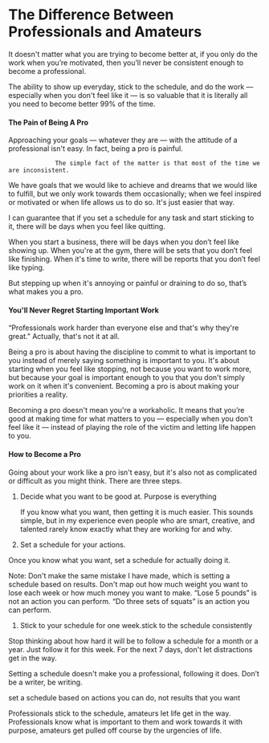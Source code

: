 # The Difference Between Professionals and Amateurs

It doesn't matter what you are trying to become better at, if you only do the work when you’re motivated, then you’ll never be consistent enough to become a professional.

The ability to show up everyday, stick to the schedule, and do the work — especially when you don't feel like it — is so valuable that it is literally all you need to become better 99% of the time.

#### The Pain of Being A Pro

Approaching your goals — whatever they are — with the attitude of a professional isn't easy. In fact, being a pro is painful.

```
             The simple fact of the matter is that most of the time we are inconsistent.
```

We have goals that we would like to achieve and dreams that we would like to fulfill, but we only work towards them occasionally; when we feel inspired or motivated or when life allows us to do so. It's just easier that way.

I can guarantee that if you set a schedule for any task and start sticking to it, there will be days when you feel like quitting.

When you start a business, there will be days when you don’t feel like showing up. When you're at the gym, there will be sets that you don’t feel like finishing. When it's time to write, there will be reports that you don’t feel like typing.

But stepping up when it's annoying or painful or draining to do so, that’s what makes you a pro.

#### You'll Never Regret Starting Important Work

“Professionals work harder than everyone else and that's why they're great.” Actually, that's not it at all.

Being a pro is about having the discipline to commit to what is important to you instead of merely saying something is important to you. It's about starting when you feel like stopping, not because you want to work more, but because your goal is important enough to you that you don't simply work on it when it's convenient. Becoming a pro is about making your priorities a reality.

Becoming a pro doesn't mean you're a workaholic. It means that you’re good at making time for what matters to you — especially when you don't feel like it — instead of playing the role of the victim and letting life happen to you.

#### How to Become a Pro

Going about your work like a pro isn't easy, but it's also not as complicated or difficult as you might think. There are three steps.

1. Decide what you want to be good at. Purpose is everything

   If you know what you want, then getting it is much easier. This sounds simple, but in my experience even people who are smart, creative, and talented rarely know exactly what they are working for and why.

2. Set a schedule for your actions.

Once you know what you want, set a schedule for actually doing it.

Note: Don't make the same mistake I have made, which is setting a schedule based on results. Don't map out how much weight you want to lose each week or how much money you want to make. “Lose 5 pounds” is not an action you can perform. “Do three sets of squats” is an action you can perform.

1. Stick to your schedule for one week.stick to the schedule consistently

Stop thinking about how hard it will be to follow a schedule for a month or a year. Just follow it for this week. For the next 7 days, don't let distractions get in the way.

Setting a schedule doesn't make you a professional, following it does. Don’t be a writer, be writing.

set a schedule based on actions you can do, not results that you want



Professionals stick to the schedule, amateurs let life get in the way. Professionals know what is important to them and work towards it with purpose, amateurs get pulled off course by the urgencies of life.


